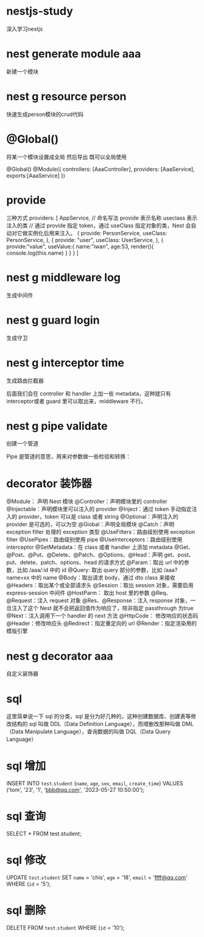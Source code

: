 # nestjs-study
深入学习nestjs

# nest generate module aaa  

新建一个模块


# nest g resource person 

快速生成person模块的crud代码

#  @Global()

将某一个模块设置成全局 然后导出 既可以全局使用

@Global()
@Module({
  controllers: [AaaController],
  providers: [AaaService],
  exports:[AaaService]
})

# provide 

三种方式
 providers: [
    AppService,
    // 命名写法  provide 表示名称  useclass 表示注入的类
    // 通过 provide 指定 token，通过 useClass 指定对象的类，Nest 会自动对它做实例化后用来注入。
    {
      provide: PersonService,
      useClass: PersonService,
    },
    {
      provide: "user",
      useClass: UserService,
    },
    {
      provide:"value",
      useValue:{
        name:"iwan",
        age:53,
        render(){
          console.log(this.name)
        }
      }
    }
]


#  nest g middleware log   

生成中间件

# nest g guard login 

生成守卫


# nest g interceptor time 

生成路由拦截器

后面我们会在 controller 和 handler 上加一些 metadata，这种就只有 interceptor或者 guard 里可以取出来，middleware 不行。


# nest g pipe validate

创建一个管道

 Pipe 是管道的意思，用来对参数做一些检验和转换：

# decorator  装饰器 


  @Module： 声明 Nest 模块
  @Controller：声明模块里的 controller
  @Injectable：声明模块里可以注入的 provider
  @Inject：通过 token 手动指定注入的 provider，token 可以是 class 或者 string
  @Optional：声明注入的 provider 是可选的，可以为空
  @Global：声明全局模块
  @Catch：声明 exception filter 处理的 exception 类型
  @UseFilters：路由级别使用 exception filter
  @UsePipes：路由级别使用 pipe
  @UseInterceptors：路由级别使用 interceptor
  @SetMetadata：在 class 或者 handler 上添加 metadata
  @Get、@Post、@Put、@Delete、@Patch、@Options、@Head：声明 get、post、put、delete、patch、options、head 的请求方式
  @Param：取出 url 中的参数，比如 /aaa/:id 中的 id
  @Query: 取出 query 部分的参数，比如 /aaa?name=xx 中的 name
  @Body：取出请求 body，通过 dto class 来接收
  @Headers：取出某个或全部请求头
  @Session：取出 session 对象，需要启用 express-session 中间件
  @HostParm： 取出 host 里的参数
  @Req、@Request：注入 request 对象
  @Res、@Response：注入 response 对象，一旦注入了这个 Nest 就不会把返回值作为响应了，除非指定 passthrough 为true
  @Next：注入调用下一个 handler 的 next 方法
  @HttpCode： 修改响应的状态码
  @Header：修改响应头
  @Redirect：指定重定向的 url
  @Render：指定渲染用的模版引擎

  # nest g decorator aaa 

  自定义装饰器


  # sql  
  这里简单说一下 sql 的分类，sql 是分为好几种的，这种创建数据库、创建表等修改结构的 sql 叫做 DDL（Data Definition Language），而增删改那种叫做 DML（Data Manipulate Language），查询数据的叫做 DQL（Data Query Language）




# sql 增加

INSERT INTO `test`.`student` (`name`, `age`, `sex`, `email`, `create_time`) VALUES ('tom', '23', '1', 'bbb@qq.com', '2023-05-27 10:50:00');

# sql 查询

SELECT * FROM test.student;


# sql 修改

UPDATE `test`.`student` SET `name` = 'chis', `age` = '18', `email` = 'ffff@qq.com' WHERE (`id` = '5');

# sql 删除

DELETE FROM `test`.`student` WHERE (`id` = '10');



